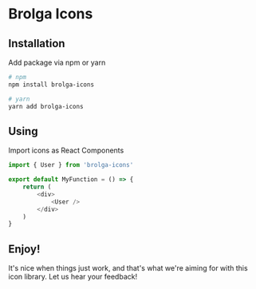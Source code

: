# Brolga Icons

## Installation
Add package via npm or yarn

``` zsh
# npm
npm install brolga-icons

# yarn
yarn add brolga-icons
```

## Using
Import icons as React Components

``` javascript
import { User } from 'brolga-icons'

export default MyFunction = () => {
    return (
        <div>
            <User />
        </div>
    )
}
```

## Enjoy!
It's nice when things just work, and that's what we're aiming for with this icon library. Let us hear your feedback!